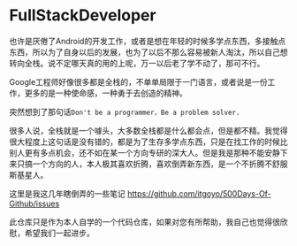 # FullStackDeveloper

也许是厌倦了Android的开发工作，或者是想在年轻的时候多学点东西，多接触点东西，所以为了自身以后的发展，也为了以后不那么容易被新人淘汰，所以自己想转向全栈。说不定哪天真的用的上呢，万一以后老了学不动了，那可不行。

Google工程师好像很多都是全栈的，不单单局限于一门语言，或者说是一份工作，更多的是一种使命感，一种勇于去创造的精神。

突然想到了那句话`Don't be a programmer，Be a problem solver. `

很多人说，全栈就是一个噱头，大多数全栈都是什么都会点，但是都不精。我觉得很大程度上这句话是没有错的，都是为了生存多学点东西，只是在找工作的时候比别人更有多点机会，还不如在某一个方向专研的深大人。但是我是那种不能安静下来只搞一个方向的人，本人极其喜欢折腾，喜欢倒弄新东西，是一个不折腾不舒服斯基星人。

这里是我这几年瞎倒弄的一些笔记
https://github.com/itgoyo/500Days-Of-Github/issues

此仓库只是作为本人自学的一个代码仓库，如果对您有所帮助，我自己也觉得很欣慰，希望我们一起进步。